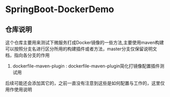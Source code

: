 # SpringBoot-DockerDemo
## 仓库说明
这个仓库主要用来测试下微服务打成Docker镜像的一些方法,主要使用maven构建
可以按照分支名进行区分所用的构建插件或者方法，master分支仅保留说明文档，指向各分支的作用
1. dockerfile-maven-plugin :  dockerfile-maven-plugin简化打镜像配置插件测试用

后续可能还会添加其它的，之前一直没有注意到这些是如何配置与工作的，这里仅用作使用说明
